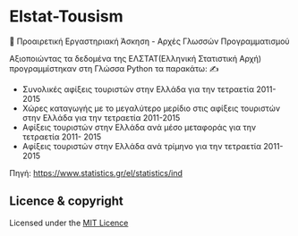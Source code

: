 # Elstat-Tousism
:pushpin: Προαιρετική Εργαστηριακή Άσκηση - Αρχές Γλωσσών Προγραμματισμού

Αξιοποιώντας τα δεδομένα της ΕΛΣΤΑΤ(Ελληνική Στατιστική Αρχή) προγραμμίστηκαν στη Γλώσσα Python τα παρακάτω: :writing_hand:

- Συνολικές αφίξεις τουριστών στην Ελλάδα για την τετραετία 2011-2015
- Χώρες καταγωγής με το μεγαλύτερο μερίδιο στις αφίξεις τουριστών στην
Ελλάδα για την τετραετία 2011-2015
- Aφίξεις τουριστών στην Ελλάδα ανά μέσο μεταφοράς για την τετραετία 2011-
2015
- Αφίξεις τουριστών στην Ελλάδα ανά τρίμηνο για την τετραετία 2011-2015

Πηγή: https://www.statistics.gr/el/statistics/ind 

## Licence & copyright 
Licensed under the [MIT Licence](LICENSE)




